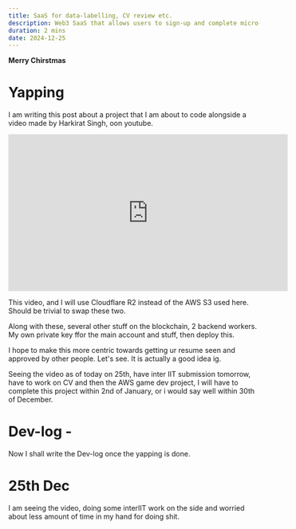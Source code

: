 ```yaml
---
title: SaaS for data-labelling, CV review etc.
description: Web3 SaaS that allows users to sign-up and complete micro-challenges, that often involve just selecting one out of several that seem most appealing; or labelling some images into what it is.
duration: 2 mins
date: 2024-12-25
---
```

**Merry Chirstmas**

# Yapping

I am writing this post about a project that I am about to code alongside a video made by Harkirat Singh, oon youtube.


<iframe width="560" height="315" src="https://www.youtube.com/embed/zi0iR3UN-u0?si=JP-BLbApetGLeRG2" title="YouTube video player" frameborder="0" allow="accelerometer; autoplay; clipboard-write; encrypted-media; gyroscope; picture-in-picture; web-share" referrerpolicy="strict-origin-when-cross-origin" allowfullscreen></iframe>

This video, and I will use Cloudflare R2 instead of the AWS S3 used here. Should be trivial to swap these two.

Along with these, several other stuff on the blockchain, 2 backend workers. My own private key ffor the main account and stuff, then deploy this.

I hope to make this more centric towards getting ur resume seen and approved by other people. Let's see. It is actually a good idea ig.

Seeing the video as of today on 25th, have inter IIT submission tomorrow, have to work on CV and then the AWS game dev project, I will have to complete this project within 2nd of January, or i would say well within 30th of December.

# Dev-log -

Now I shall write the Dev-log once the yapping is done.

# 25th Dec

I am seeing the video, doing some interIIT work on the side and worried about less amount of time in my hand for doing shit.
